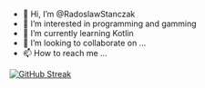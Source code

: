 - 👋 Hi, I’m @RadoslawStanczak
- 👀 I’m interested in programming and gamming
- 🌱 I’m currently learning Kotlin
- 💞️ I’m looking to collaborate on ...
- 📫 How to reach me ...


[![GitHub Streak](https://streak-stats.demolab.com/?user=RadoslawStanczak)](https://git.io/streak-stats)

<!---
RadoslawStanczak/RadoslawStanczak is a ✨ special ✨ repository because its `README.md` (this file) appears on your GitHub profile.
You can click the Preview link to take a look at your changes.
--->
